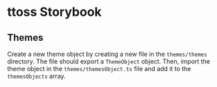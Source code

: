 # ttoss Storybook

## Themes

Create a new theme object by creating a new file in the `themes/themes` directory. The file should export a `ThemeObject` object. Then, import the theme object in the `themes/themesObject.ts` file and add it to the `themesObjects` array.
